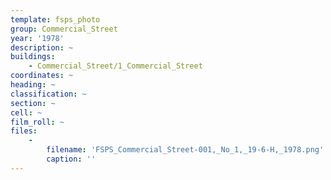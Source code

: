 ```yaml
---
template: fsps_photo
group: Commercial_Street
year: '1978'
description: ~
buildings:
    - Commercial_Street/1_Commercial_Street
coordinates: ~
heading: ~
classification: ~
section: ~
cell: ~
film_roll: ~
files:
    -
        filename: 'FSPS_Commercial_Street-001,_No_1,_19-6-H,_1978.png'
        caption: ''
---
```

